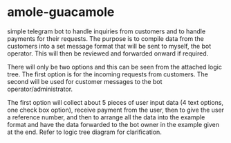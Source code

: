 # amole-guacamole

 simple telegram bot to handle inquiries from customers and to handle payments for their requests. The purpose is to compile data from the customers into a set message format that will be sent to myself, the bot operator. This will then be reviewed and forwarded onward if required.

There will only be two options and this can be seen from the attached logic tree. The first option is for the incoming requests from customers. The second will be used for customer messages to the bot operator/administrator.

The first option will collect about 5 pieces of user input data (4 text options, one check box option), receive payment from the user, then to give the user a reference number, and then to arrange all the data into the example format and have the data forwarded to the bot owner in the example given at the end. Refer to logic tree diagram for clarification.   

